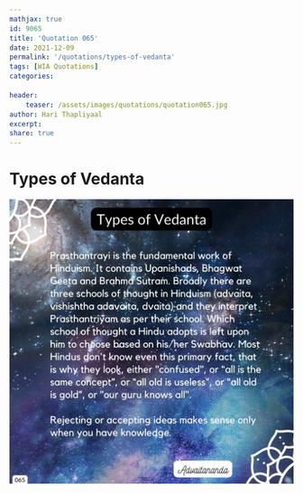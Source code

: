 ```yaml
---
mathjax: true
id: 9065
title: 'Quotation 065'
date: 2021-12-09
permalink: '/quotations/types-of-vedanta'
tags: [WIA Quotations] 
categories: 

header:
    teaser: /assets/images/quotations/quotation065.jpg
author: Hari Thapliyaal 
excerpt:
share: true 
---
```


# Types of Vedanta

![Types of Vedanta](/assets/images/quotations/quotation065.jpg)
